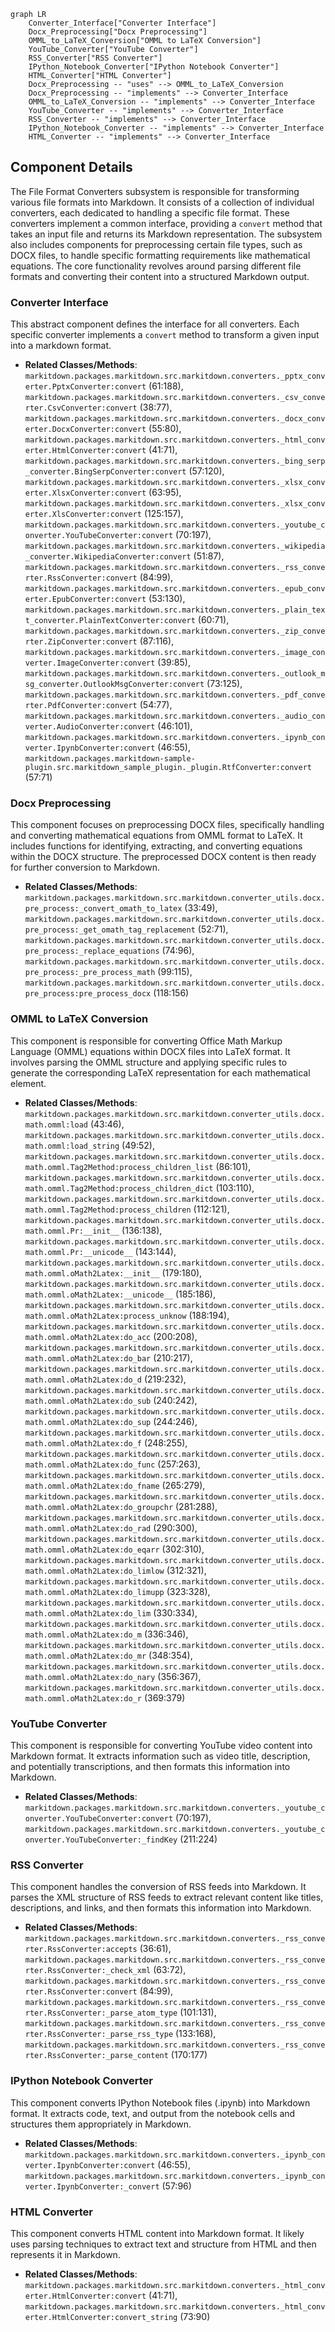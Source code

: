 ```mermaid
graph LR
    Converter_Interface["Converter Interface"]
    Docx_Preprocessing["Docx Preprocessing"]
    OMML_to_LaTeX_Conversion["OMML to LaTeX Conversion"]
    YouTube_Converter["YouTube Converter"]
    RSS_Converter["RSS Converter"]
    IPython_Notebook_Converter["IPython Notebook Converter"]
    HTML_Converter["HTML Converter"]
    Docx_Preprocessing -- "uses" --> OMML_to_LaTeX_Conversion
    Docx_Preprocessing -- "implements" --> Converter_Interface
    OMML_to_LaTeX_Conversion -- "implements" --> Converter_Interface
    YouTube_Converter -- "implements" --> Converter_Interface
    RSS_Converter -- "implements" --> Converter_Interface
    IPython_Notebook_Converter -- "implements" --> Converter_Interface
    HTML_Converter -- "implements" --> Converter_Interface
```

## Component Details

The File Format Converters subsystem is responsible for transforming various file formats into Markdown. It consists of a collection of individual converters, each dedicated to handling a specific file format. These converters implement a common interface, providing a `convert` method that takes an input file and returns its Markdown representation. The subsystem also includes components for preprocessing certain file types, such as DOCX files, to handle specific formatting requirements like mathematical equations. The core functionality revolves around parsing different file formats and converting their content into a structured Markdown output.

### Converter Interface
This abstract component defines the interface for all converters. Each specific converter implements a `convert` method to transform a given input into a markdown format.
- **Related Classes/Methods**: `markitdown.packages.markitdown.src.markitdown.converters._pptx_converter.PptxConverter:convert` (61:188), `markitdown.packages.markitdown.src.markitdown.converters._csv_converter.CsvConverter:convert` (38:77), `markitdown.packages.markitdown.src.markitdown.converters._docx_converter.DocxConverter:convert` (55:80), `markitdown.packages.markitdown.src.markitdown.converters._html_converter.HtmlConverter:convert` (41:71), `markitdown.packages.markitdown.src.markitdown.converters._bing_serp_converter.BingSerpConverter:convert` (57:120), `markitdown.packages.markitdown.src.markitdown.converters._xlsx_converter.XlsxConverter:convert` (63:95), `markitdown.packages.markitdown.src.markitdown.converters._xlsx_converter.XlsConverter:convert` (125:157), `markitdown.packages.markitdown.src.markitdown.converters._youtube_converter.YouTubeConverter:convert` (70:197), `markitdown.packages.markitdown.src.markitdown.converters._wikipedia_converter.WikipediaConverter:convert` (51:87), `markitdown.packages.markitdown.src.markitdown.converters._rss_converter.RssConverter:convert` (84:99), `markitdown.packages.markitdown.src.markitdown.converters._epub_converter.EpubConverter:convert` (53:130), `markitdown.packages.markitdown.src.markitdown.converters._plain_text_converter.PlainTextConverter:convert` (60:71), `markitdown.packages.markitdown.src.markitdown.converters._zip_converter.ZipConverter:convert` (87:116), `markitdown.packages.markitdown.src.markitdown.converters._image_converter.ImageConverter:convert` (39:85), `markitdown.packages.markitdown.src.markitdown.converters._outlook_msg_converter.OutlookMsgConverter:convert` (73:125), `markitdown.packages.markitdown.src.markitdown.converters._pdf_converter.PdfConverter:convert` (54:77), `markitdown.packages.markitdown.src.markitdown.converters._audio_converter.AudioConverter:convert` (46:101), `markitdown.packages.markitdown.src.markitdown.converters._ipynb_converter.IpynbConverter:convert` (46:55), `markitdown.packages.markitdown-sample-plugin.src.markitdown_sample_plugin._plugin.RtfConverter:convert` (57:71)

### Docx Preprocessing
This component focuses on preprocessing DOCX files, specifically handling and converting mathematical equations from OMML format to LaTeX. It includes functions for identifying, extracting, and converting equations within the DOCX structure. The preprocessed DOCX content is then ready for further conversion to Markdown.
- **Related Classes/Methods**: `markitdown.packages.markitdown.src.markitdown.converter_utils.docx.pre_process:_convert_omath_to_latex` (33:49), `markitdown.packages.markitdown.src.markitdown.converter_utils.docx.pre_process:_get_omath_tag_replacement` (52:71), `markitdown.packages.markitdown.src.markitdown.converter_utils.docx.pre_process:_replace_equations` (74:96), `markitdown.packages.markitdown.src.markitdown.converter_utils.docx.pre_process:_pre_process_math` (99:115), `markitdown.packages.markitdown.src.markitdown.converter_utils.docx.pre_process:pre_process_docx` (118:156)

### OMML to LaTeX Conversion
This component is responsible for converting Office Math Markup Language (OMML) equations within DOCX files into LaTeX format. It involves parsing the OMML structure and applying specific rules to generate the corresponding LaTeX representation for each mathematical element.
- **Related Classes/Methods**: `markitdown.packages.markitdown.src.markitdown.converter_utils.docx.math.omml:load` (43:46), `markitdown.packages.markitdown.src.markitdown.converter_utils.docx.math.omml:load_string` (49:52), `markitdown.packages.markitdown.src.markitdown.converter_utils.docx.math.omml.Tag2Method:process_children_list` (86:101), `markitdown.packages.markitdown.src.markitdown.converter_utils.docx.math.omml.Tag2Method:process_children_dict` (103:110), `markitdown.packages.markitdown.src.markitdown.converter_utils.docx.math.omml.Tag2Method:process_children` (112:121), `markitdown.packages.markitdown.src.markitdown.converter_utils.docx.math.omml.Pr:__init__` (136:138), `markitdown.packages.markitdown.src.markitdown.converter_utils.docx.math.omml.Pr:__unicode__` (143:144), `markitdown.packages.markitdown.src.markitdown.converter_utils.docx.math.omml.oMath2Latex:__init__` (179:180), `markitdown.packages.markitdown.src.markitdown.converter_utils.docx.math.omml.oMath2Latex:__unicode__` (185:186), `markitdown.packages.markitdown.src.markitdown.converter_utils.docx.math.omml.oMath2Latex:process_unknow` (188:194), `markitdown.packages.markitdown.src.markitdown.converter_utils.docx.math.omml.oMath2Latex:do_acc` (200:208), `markitdown.packages.markitdown.src.markitdown.converter_utils.docx.math.omml.oMath2Latex:do_bar` (210:217), `markitdown.packages.markitdown.src.markitdown.converter_utils.docx.math.omml.oMath2Latex:do_d` (219:232), `markitdown.packages.markitdown.src.markitdown.converter_utils.docx.math.omml.oMath2Latex:do_sub` (240:242), `markitdown.packages.markitdown.src.markitdown.converter_utils.docx.math.omml.oMath2Latex:do_sup` (244:246), `markitdown.packages.markitdown.src.markitdown.converter_utils.docx.math.omml.oMath2Latex:do_f` (248:255), `markitdown.packages.markitdown.src.markitdown.converter_utils.docx.math.omml.oMath2Latex:do_func` (257:263), `markitdown.packages.markitdown.src.markitdown.converter_utils.docx.math.omml.oMath2Latex:do_fname` (265:279), `markitdown.packages.markitdown.src.markitdown.converter_utils.docx.math.omml.oMath2Latex:do_groupchr` (281:288), `markitdown.packages.markitdown.src.markitdown.converter_utils.docx.math.omml.oMath2Latex:do_rad` (290:300), `markitdown.packages.markitdown.src.markitdown.converter_utils.docx.math.omml.oMath2Latex:do_eqarr` (302:310), `markitdown.packages.markitdown.src.markitdown.converter_utils.docx.math.omml.oMath2Latex:do_limlow` (312:321), `markitdown.packages.markitdown.src.markitdown.converter_utils.docx.math.omml.oMath2Latex:do_limupp` (323:328), `markitdown.packages.markitdown.src.markitdown.converter_utils.docx.math.omml.oMath2Latex:do_lim` (330:334), `markitdown.packages.markitdown.src.markitdown.converter_utils.docx.math.omml.oMath2Latex:do_m` (336:346), `markitdown.packages.markitdown.src.markitdown.converter_utils.docx.math.omml.oMath2Latex:do_mr` (348:354), `markitdown.packages.markitdown.src.markitdown.converter_utils.docx.math.omml.oMath2Latex:do_nary` (356:367), `markitdown.packages.markitdown.src.markitdown.converter_utils.docx.math.omml.oMath2Latex:do_r` (369:379)

### YouTube Converter
This component is responsible for converting YouTube video content into Markdown format. It extracts information such as video title, description, and potentially transcriptions, and then formats this information into Markdown.
- **Related Classes/Methods**: `markitdown.packages.markitdown.src.markitdown.converters._youtube_converter.YouTubeConverter:convert` (70:197), `markitdown.packages.markitdown.src.markitdown.converters._youtube_converter.YouTubeConverter:_findKey` (211:224)

### RSS Converter
This component handles the conversion of RSS feeds into Markdown. It parses the XML structure of RSS feeds to extract relevant content like titles, descriptions, and links, and then formats this information into Markdown.
- **Related Classes/Methods**: `markitdown.packages.markitdown.src.markitdown.converters._rss_converter.RssConverter:accepts` (36:61), `markitdown.packages.markitdown.src.markitdown.converters._rss_converter.RssConverter:_check_xml` (63:72), `markitdown.packages.markitdown.src.markitdown.converters._rss_converter.RssConverter:convert` (84:99), `markitdown.packages.markitdown.src.markitdown.converters._rss_converter.RssConverter:_parse_atom_type` (101:131), `markitdown.packages.markitdown.src.markitdown.converters._rss_converter.RssConverter:_parse_rss_type` (133:168), `markitdown.packages.markitdown.src.markitdown.converters._rss_converter.RssConverter:_parse_content` (170:177)

### IPython Notebook Converter
This component converts IPython Notebook files (.ipynb) into Markdown format. It extracts code, text, and output from the notebook cells and structures them appropriately in Markdown.
- **Related Classes/Methods**: `markitdown.packages.markitdown.src.markitdown.converters._ipynb_converter.IpynbConverter:convert` (46:55), `markitdown.packages.markitdown.src.markitdown.converters._ipynb_converter.IpynbConverter:_convert` (57:96)

### HTML Converter
This component converts HTML content into Markdown format. It likely uses parsing techniques to extract text and structure from HTML and then represents it in Markdown.
- **Related Classes/Methods**: `markitdown.packages.markitdown.src.markitdown.converters._html_converter.HtmlConverter:convert` (41:71), `markitdown.packages.markitdown.src.markitdown.converters._html_converter.HtmlConverter:convert_string` (73:90)